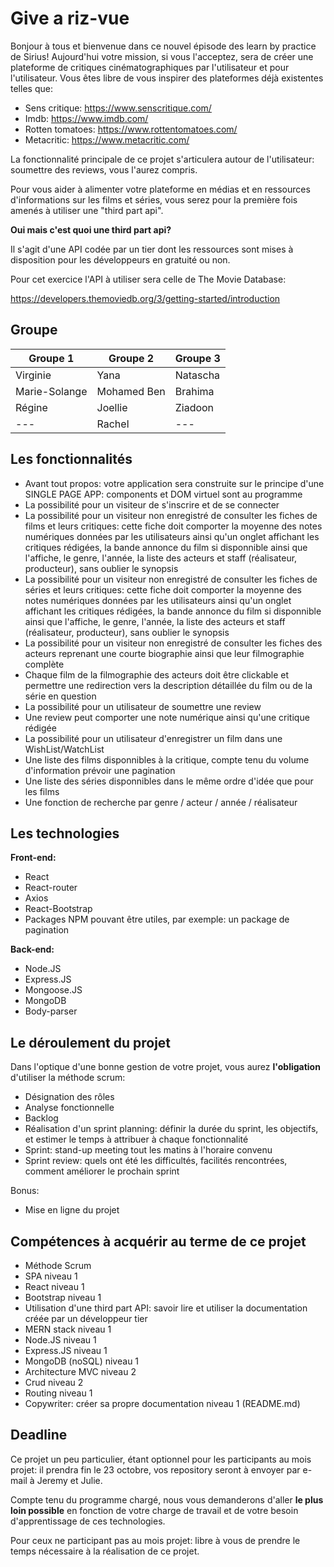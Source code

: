 # Give a riz-vue

Bonjour à tous et bienvenue dans ce nouvel épisode des learn by practice de Sirius!
Aujourd'hui votre mission, si vous l'acceptez, sera de créer une plateforme de critiques cinématographiques par l'utilisateur et pour l'utilisateur.
Vous êtes libre de vous inspirer des plateformes déjà existentes telles que:

- Sens critique: https://www.senscritique.com/
- Imdb: https://www.imdb.com/
- Rotten tomatoes: https://www.rottentomatoes.com/
- Metacritic: https://www.metacritic.com/

La fonctionnalité principale de ce projet s'articulera autour de l'utilisateur: soumettre des reviews, vous l'aurez compris.

Pour vous aider à alimenter votre plateforme en médias et en ressources d'informations sur les films et séries, vous serez pour la première fois amenés à utiliser une "third part api".

**Oui mais c'est quoi une third part api?**

Il s'agit d'une API codée par un tier dont les ressources sont mises à disposition pour les développeurs en gratuité ou non.

Pour cet exercice l'API à utiliser sera celle de The Movie Database:

https://developers.themoviedb.org/3/getting-started/introduction

## Groupe
 
Groupe 1 | Groupe 2 | Groupe 3
--- | --- | ---
Virginie | Yana | Natascha
Marie-Solange  | Mohamed Ben | Brahima
Régine | Joellie | Ziadoon
--- | Rachel | ---

## Les fonctionnalités

- Avant tout propos: votre application sera construite sur le principe d'une SINGLE PAGE APP: components et DOM virtuel sont au programme 
- La possibilité pour un visiteur de s'inscrire et de se connecter
- La possibilité pour un visiteur non enregistré de consulter les fiches de films et leurs critiques: cette fiche doit comporter la moyenne des notes numériques données par les utilisateurs ainsi qu'un onglet affichant les critiques rédigées, la bande annonce du film si disponnible ainsi que l'affiche, le genre, l'année, la liste des acteurs et staff (réalisateur, producteur), sans oublier le synopsis
- La possibilité pour un visiteur non enregistré de consulter les fiches de séries et leurs critiques: cette fiche doit comporter la moyenne des notes numériques données par les utilisateurs ainsi qu'un onglet affichant les critiques rédigées, la bande annonce du film si disponnible ainsi que l'affiche, le genre, l'année, la liste des acteurs et staff (réalisateur, producteur), sans oublier le synopsis
- La possibilité pour un visiteur non enregistré de consulter les fiches des acteurs reprenant une courte biographie ainsi que leur filmographie complète
- Chaque film de la filmographie des acteurs doit être clickable et permettre une redirection vers la description détaillée du film ou de la série en question
- La possibilité pour un utilisateur de soumettre une review
- Une review peut comporter une note numérique ainsi qu'une critique rédigée
- La possibilité pour un utilisateur d'enregistrer un film dans une WishList/WatchList
- Une liste des films disponnibles à la critique, compte tenu du volume d'information prévoir une pagination
- Une liste des séries disponnibles dans le même ordre d'idée que pour les films
- Une fonction de recherche par genre / acteur / année / réalisateur

 
## Les technologies
 
**Front-end:**
- React
- React-router
- Axios
- React-Bootstrap
- Packages NPM pouvant être utiles, par exemple: un package de pagination

**Back-end:**

- Node.JS
- Express.JS
- Mongoose.JS
- MongoDB
- Body-parser
 
## Le déroulement du projet
 
Dans l'optique d'une bonne gestion de votre projet, vous aurez **l'obligation** d'utiliser la méthode scrum:
 
- Désignation des rôles
- Analyse fonctionnelle
- Backlog
- Réalisation d'un sprint planning: définir la durée du sprint, les objectifs, et estimer le temps à attribuer à chaque fonctionnalité
- Sprint: stand-up meeting tout les matins à l'horaire convenu
- Sprint review: quels ont été les difficultés, facilités rencontrées, comment améliorer le prochain sprint

Bonus: 

- Mise en ligne du projet

 
## Compétences à acquérir au terme de ce projet
 
- Méthode Scrum
- SPA niveau 1
- React niveau 1
- Bootstrap niveau 1
- Utilisation d'une third part API: savoir lire et utiliser la documentation créée par un développeur tier
- MERN stack niveau 1
- Node.JS niveau 1
- Express.JS niveau 1
- MongoDB (noSQL) niveau 1
- Architecture MVC niveau 2
- Crud niveau 2
- Routing niveau 1
- Copywriter: créer sa propre documentation niveau 1 (README.md)

 
## Deadline
 
Ce projet un peu particulier, étant optionnel pour les participants au mois projet: il prendra fin le 23 octobre, vos repository seront à envoyer par e-mail à Jeremy et Julie.

Compte tenu du programme chargé, nous vous demanderons d'aller **le plus loin possible** en fonction de votre charge de travail et de votre besoin d'apprentissage de ces technologies.

Pour ceux ne participant pas au mois projet: libre à vous de prendre le temps nécessaire à la réalisation de ce projet.
